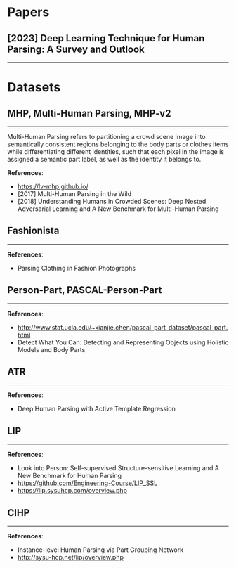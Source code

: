 # Papers

## [2023] Deep Learning Technique for Human Parsing: A Survey and Outlook
---

# Datasets

## MHP, Multi-Human Parsing, MHP-v2
---
Multi-Human Parsing refers to partitioning a crowd scene image into semantically consistent regions belonging to the body parts or clothes items while differentiating different identities, such that each pixel in the image is assigned a semantic part label, as well as the identity it belongs to. 

**References**:
- https://lv-mhp.github.io/
- [2017] Multi-Human Parsing in the Wild
- [2018] Understanding Humans in Crowded Scenes: Deep Nested Adversarial Learning and A New Benchmark for Multi-Human Parsing

## Fashionista
---
**References**:
- Parsing Clothing in Fashion Photographs

## Person-Part, PASCAL-Person-Part
---
**References**:
- http://www.stat.ucla.edu/~xianjie.chen/pascal_part_dataset/pascal_part.html
- Detect What You Can: Detecting and Representing Objects using Holistic Models and Body Parts

## ATR
---
**References**:
- Deep Human Parsing with Active Template Regression

## LIP
---
**References**:
- Look into Person: Self-supervised Structure-sensitive Learning and A New Benchmark for Human Parsing
- https://github.com/Engineering-Course/LIP_SSL
- https://lip.sysuhcp.com/overview.php

## CIHP
---
**References**:
- Instance-level Human Parsing via Part Grouping Network
- http://sysu-hcp.net/lip/overview.php


